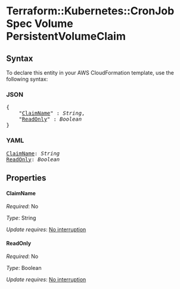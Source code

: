 # Terraform::Kubernetes::CronJob Spec Volume PersistentVolumeClaim

## Syntax

To declare this entity in your AWS CloudFormation template, use the following syntax:

### JSON

<pre>
{
    "<a href="#claimname" title="ClaimName">ClaimName</a>" : <i>String</i>,
    "<a href="#readonly" title="ReadOnly">ReadOnly</a>" : <i>Boolean</i>
}
</pre>

### YAML

<pre>
<a href="#claimname" title="ClaimName">ClaimName</a>: <i>String</i>
<a href="#readonly" title="ReadOnly">ReadOnly</a>: <i>Boolean</i>
</pre>

## Properties

#### ClaimName

_Required_: No

_Type_: String

_Update requires_: [No interruption](https://docs.aws.amazon.com/AWSCloudFormation/latest/UserGuide/using-cfn-updating-stacks-update-behaviors.html#update-no-interrupt)

#### ReadOnly

_Required_: No

_Type_: Boolean

_Update requires_: [No interruption](https://docs.aws.amazon.com/AWSCloudFormation/latest/UserGuide/using-cfn-updating-stacks-update-behaviors.html#update-no-interrupt)

